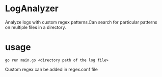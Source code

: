 # LogAnalyzer
Analyze logs with custom regex patterns.Can search for particular patterns on multiple files in a directory.


# usage

```
go run main.go <directory path of the log file>

```
Custom regex can be added in regex.conf file 
